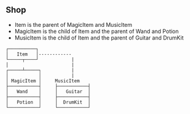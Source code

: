 ## Shop

- Item is the parent of MagicItem and MusicItem
- MagicItem is the child of Item and the parent of Wand and Potion
- MusicItem is the child of Item and the parent of Guitar and DrumKit

````
┌──────────┐
│   Item   │------------
└─────┬────┘            |
│                       |
┌─────┴─────┐           |
│           │           |    
│ MagicItem │     MusicItem
├───────────┤     ├───────────┤
│   Wand    │     │   Guitar  │
├───────────┤     ├───────────┤
│   Potion  │     │  DrumKit  │
└───────────┘     └───────────┘
````
